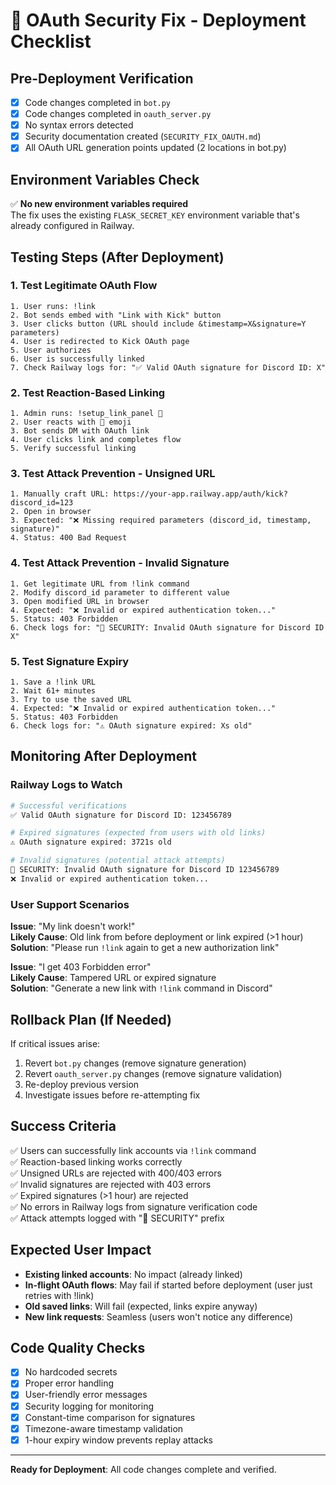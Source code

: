 # 🚀 OAuth Security Fix - Deployment Checklist

## Pre-Deployment Verification
- [x] Code changes completed in `bot.py`
- [x] Code changes completed in `oauth_server.py`  
- [x] No syntax errors detected
- [x] Security documentation created (`SECURITY_FIX_OAUTH.md`)
- [x] All OAuth URL generation points updated (2 locations in bot.py)

## Environment Variables Check
✅ **No new environment variables required**  
The fix uses the existing `FLASK_SECRET_KEY` environment variable that's already configured in Railway.

## Testing Steps (After Deployment)

### 1. Test Legitimate OAuth Flow
```
1. User runs: !link
2. Bot sends embed with "Link with Kick" button
3. User clicks button (URL should include &timestamp=X&signature=Y parameters)
4. User is redirected to Kick OAuth page
5. User authorizes
6. User is successfully linked
7. Check Railway logs for: "✅ Valid OAuth signature for Discord ID: X"
```

### 2. Test Reaction-Based Linking
```
1. Admin runs: !setup_link_panel 🔗
2. User reacts with 🔗 emoji
3. Bot sends DM with OAuth link
4. User clicks link and completes flow
5. Verify successful linking
```

### 3. Test Attack Prevention - Unsigned URL
```
1. Manually craft URL: https://your-app.railway.app/auth/kick?discord_id=123
2. Open in browser
3. Expected: "❌ Missing required parameters (discord_id, timestamp, signature)"
4. Status: 400 Bad Request
```

### 4. Test Attack Prevention - Invalid Signature
```
1. Get legitimate URL from !link command
2. Modify discord_id parameter to different value
3. Open modified URL in browser
4. Expected: "❌ Invalid or expired authentication token..."
5. Status: 403 Forbidden
6. Check logs for: "🚨 SECURITY: Invalid OAuth signature for Discord ID X"
```

### 5. Test Signature Expiry
```
1. Save a !link URL
2. Wait 61+ minutes
3. Try to use the saved URL
4. Expected: "❌ Invalid or expired authentication token..."
5. Status: 403 Forbidden
6. Check logs for: "⚠️ OAuth signature expired: Xs old"
```

## Monitoring After Deployment

### Railway Logs to Watch
```bash
# Successful verifications
✅ Valid OAuth signature for Discord ID: 123456789

# Expired signatures (expected from users with old links)
⚠️ OAuth signature expired: 3721s old

# Invalid signatures (potential attack attempts)
🚨 SECURITY: Invalid OAuth signature for Discord ID 123456789
❌ Invalid or expired authentication token...
```

### User Support Scenarios
**Issue**: "My link doesn't work!"  
**Likely Cause**: Old link from before deployment or link expired (>1 hour)  
**Solution**: "Please run `!link` again to get a new authorization link"

**Issue**: "I get 403 Forbidden error"  
**Likely Cause**: Tampered URL or expired signature  
**Solution**: "Generate a new link with `!link` command in Discord"

## Rollback Plan (If Needed)
If critical issues arise:
1. Revert `bot.py` changes (remove signature generation)
2. Revert `oauth_server.py` changes (remove signature validation)
3. Re-deploy previous version
4. Investigate issues before re-attempting fix

## Success Criteria
✅ Users can successfully link accounts via `!link` command  
✅ Reaction-based linking works correctly  
✅ Unsigned URLs are rejected with 400/403 errors  
✅ Invalid signatures are rejected with 403 errors  
✅ Expired signatures (>1 hour) are rejected  
✅ No errors in Railway logs from signature verification code  
✅ Attack attempts logged with "🚨 SECURITY" prefix  

## Expected User Impact
- **Existing linked accounts**: No impact (already linked)
- **In-flight OAuth flows**: May fail if started before deployment (user just retries with !link)
- **Old saved links**: Will fail (expected, links expire anyway)
- **New link requests**: Seamless (users won't notice any difference)

## Code Quality Checks
- [x] No hardcoded secrets
- [x] Proper error handling
- [x] User-friendly error messages
- [x] Security logging for monitoring
- [x] Constant-time comparison for signatures
- [x] Timezone-aware timestamp validation
- [x] 1-hour expiry window prevents replay attacks

---
**Ready for Deployment**: All code changes complete and verified.
